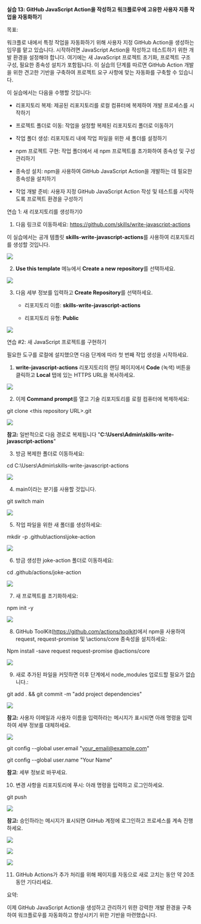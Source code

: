 **실습 13: GitHub JavaScript Action을 작성하고 워크플로우에 고유한
사용자 지종 작업을 자동화하기**

목표:

워크플로 내에서 특정 작업을 자동화하기 위해 사용자 지정 GitHub Action을
생성하는 임무를 맡고 있습니다. 시작하려면 JavaScript Action을 작성하고
테스트하기 위한 개발 환경을 설정해야 합니다. 여기에는 새 JavaScript
프로젝트 초기화, 프로젝트 구조 구성, 필요한 종속성 설치가 포함됩니다. 이
실습의 단계를 따르면 GitHub Action 개발을 위한 견고한 기반을 구축하여
프로젝트 요구 사항에 맞는 자동화를 구축할 수 있습니다.

이 실습에서는 다음을 수행할 것입니다:

- 리포지토리 복제: 제공된 리포지토리를 로컬 컴퓨터에 복제하여 개발
  프로세스를 시작하기

- 프로젝트 폴더로 이동: 작업을 설정할 복제된 리포지토리 폴더로 이동하기

- 작업 폴더 생성: 리포지토리 내에 작업 파일을 위한 새 폴더를 설정하기

- npm 프로젝트 구현: 작업 폴더에서 새 npm 프로젝트를 초가화하여 종속성
  및 구성 관리하기

- 종속성 설치: npm을 사용하여 GitHub JavaScript Action을 개발하는 데
  필요한 종속성을 설치하기

- 작업 개발 준비: 사용자 지정 GitHub JavaScript Action 작성 및 테스트를
  시작하도록 프로젝트 환경을 구성하기

연습 1: 새 리포지토리를 생성하기0

1.  다음 링크로
    이동하세요: https://github.com/skills/write-javascript-actions

이 실습에서는 공개 템플릿 **skills-write-javascript-actions**를 사용하여
리포지토리를 생성할 것입니다.

![](./media/image1.jpeg)

2.  **Use this template** 메뉴에서 **Create a new repository**를
    선택하세요.

![](./media/image2.jpeg)

3.  다음 세부 정보를 입력하고 **Create Repository**를 선택하세요.

    - 리포지토리 이름: **skills-write-javascript-actions**

    - 리포지토리 유형: **Public**

![](./media/image3.jpeg)

연습 \#2: 새 JavaScript 프로젝트를 구현하기

필요한 도구를 로컬에 설지했으면 다음 단계에 따라 첫 번째 작업 생성을
시작하세요.

1.  **write-javascript-actions** 리포지토리의 랜딩
    페이지에서 **Code** (녹색) 버튼을 클릭하고 **Local** 탭에 있는 HTTPS
    URL을 복사하세요.

![](./media/image4.jpeg)

2.  이제 **Command prompt**를 열고 기술 리포지토리를 로컬 컴퓨터에
    복제하세요:

git clone \<this repository URL\>.git

![](./media/image5.jpeg)

**참고:** 일반적으로 다음 경로로 복제됩니다
"**C:\Users\Admin\skills-write-javascript-actions**"

3.  방금 복제한 폴더로 이동하세요:

cd C:\Users\Admin\skills-write-javascript-actions

![](./media/image6.jpeg)

4.  main이라는 분기를 사용할 것입니다.

git switch main

![](./media/image7.jpeg)

5.  작업 파일을 위한 새 폴더를 생성하세요:

mkdir -p .github\actions\joke-action

![](./media/image8.jpeg)

6.  방금 생성한 joke-action 폴더로 이동하세요:

cd .github/actions/joke-action

![](./media/image9.jpeg)

7.  새 프로젝트를 초기화하세요:

npm init -y

![](./media/image10.jpeg)

8.  GitHub ToolKit(https://github.com/actions/toolkit)에서 npm을
    사용하여 request, request-promise 및 \\actions/core 종속성을
    설치하세요:

Npm install -save request request-promise @actions/core

![](./media/image11.jpeg)

9.  새로 추가된 파일을 커밋하면 이후 단계에서 node_modules 업로드할
    필요가 없습니다.:

git add . && git commit -m "add project dependencies"

![](./media/image12.jpeg)

**참고:** 사용자 이메일과 사용자 이름을 입력하라는 메시지가 표시되면
아래 명령을 입력하여 세부 정보를 대체하세요.

![](./media/image13.jpeg)

git config --global user.email "your_email@example.com"

git config --global user.name "Your Name"

**참고**: 세부 정보로 바꾸세요.

10. 변경 사항을 리포지토리에 푸시: 아래 명령을 입력하고 로그인하세요.

git push

![](./media/image14.jpeg)

**참고:** 승인하라는 메시지가 표시되면 GitHub 계정에 로그인하고
프로세스를 계속 진행하세요.

![](./media/image15.jpeg)

![](./media/image16.jpeg)

![](./media/image17.jpeg)

11. GitHub Actions가 추가 처리를 위해 페이지를 자동으로 새로 고치는 동안
    약 20초 동안 기다리세요.

요약:

이제 GitHub JavaScript Action을 생성하고 관리하기 위한 강력한 개발
환경을 구축하여 워크플로우를 자동화하고 향상시키기 위한 기반을
마련했습니다.
